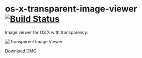 # os-x-transparent-image-viewer [![Build Status](https://travis-ci.org/makoni/os-x-transparent-image-viewer.svg?branch=master)](https://travis-ci.org/makoni/os-x-transparent-image-viewer)
Image viewer for OS X with transparency.

![Transparent Image Viewer](http://arm1.ru/img/uploaded/images/transparent-image-viewer-dlya-os-x.png "Screenshot")

[Download DMG](https://github.com/makoni/os-x-transparent-image-viewer/releases)

